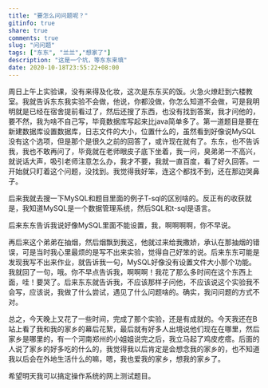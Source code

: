 ```yaml
---
title: "要怎么问问题呢？"
gitinfo: true
share: true
comments: true
slug: "问问题"
tags: ["东东", "兰兰","想家了"]
description: "这是一个坑，等东东来填"
date: 2020-10-18T23:55:22+08:00
---
```


周日上午上实验课，没有来得及化妆，这次是东东买的饭。火急火燎赶到六楼教室。我就告诉东东我实验不会做，他说，你都没做，你怎么知道不会做，可是我明明就是已经在宿舍提前看过了，然后还搜了东西，也没有找到答案，我才问他的，要不然，我为啥不自己写，毕竟数据库写起来比java简单多了。第一道题目是要在新建数据库设置数据库，日志文件的大小，位置什么的，虽然看到好像说MySQL没有这个选项，但是那个是很久之前的回答了，或许现在就有了。东东，也不告诉我，我也不敢再问了，毕竟就在老师眼皮子底下坐着，我一问，臭弟弟一不高兴，就说话大声，吸引老师注意怎么办，我才不要，我就一直百度，看了好久回答。一开始就只盯着这个问题，没找到。我觉得我好笨，连这个都找不到，还在那边哭鼻子。

后来我就去搜一下MySQL和题目里面的例子T-sql的区别啥的。反正有的收获就是，我知道MySQL是一个数据管理系统，然后SQL和t-sql是语言。

后来东东告诉我说好像MySQL里面不能设置，我，啊啊啊啊，你不早说。

再后来这个弟弟在抽烟，然后烟飘到我这，他就过来给我撒娇，承认在那抽烟的错误，可是当时我心里最烦的是写不出来实验，觉得自己好笨的说。后来东东可能是发现我写不出来作业，就告诉我一句，MySQL好像没有设置文件大小那个功能。我就回了一句，哦。你不早点告诉我，啊啊啊！我花了那么多时间在这个东西上面，哇！要哭了。后来东东就告诉我，不应该那样子问他，不应该说这个实验我不会写，应该说，我做了什么尝试，遇见了什么问题啥的。确实，我问问题的方式不对。

总之，今天晚上又花了一些时间，完成了那个实验，还是有成就的。今天我还在B站上看了我和我的家乡的幕后花絮，最后就有好多人出境说他们现在在哪里，然后家乡是哪里的，有一个河南郑州的小姐姐说完之后，我立马起了鸡皮疙瘩。后面的人说了家乡的好多吃的什么的，我觉得我以后肯定是会想念我的家乡的，也不知道我以后会在外地生活什么的嘛，嗯，我也爱我的家乡，想我的家乡了。

希望明天我可以搞定操作系统的网上测试题目。
